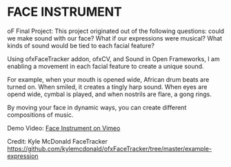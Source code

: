 # FACE INSTRUMENT

oF Final Project:
This project originated out of the following questions: could we make sound with our face? What if our expressions were musical? What kinds of sound would be tied to each facial feature? 

Using ofxFaceTracker addon, ofxCV, and Sound in Open Frameworks, I am enabling a movement in each facial feature to create a unique sound. 

For example, when your mouth is opened wide, African drum beats are turned on. When smiled, it creates a tingly harp sound. When eyes are opend wide, cymbal is played, and when nostrils are flare, a gong rings. 

By moving your face in dynamic ways, you can create different compositions of music. 
 
Demo Video:
[Face Instrument on Vimeo](https://vimeo.com/147527317)

Credit: 
Kyle McDonald FaceTracker
https://github.com/kylemcdonald/ofxFaceTracker/tree/master/example-expression